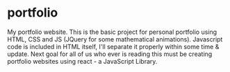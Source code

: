 # portfolio
My portfolio website.
This is the basic project for personal portfolio using HTML, CSS and JS (JQuery for some mathematical animations).
Javascript code is included in  HTML itself, I'll separate it properly within some time & update.
Next goal for all of us who ever is reading this must be creating portfolio websites using react - a JavaScript Library.
